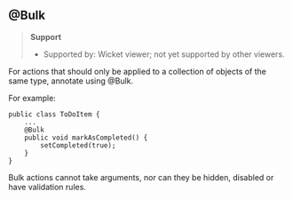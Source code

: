 @Bulk
-----

> **Support**
> 
> * Supported by: Wicket viewer; not yet supported by other viewers.

For actions that should only be applied to a collection of objects of
the same type, annotate using @Bulk.

For example:

    public class ToDoItem {
        ...
        @Bulk
        public void markAsCompleted() {
            setCompleted(true);
        }
    }

Bulk actions cannot take arguments, nor can they be hidden, disabled or
have validation rules.
